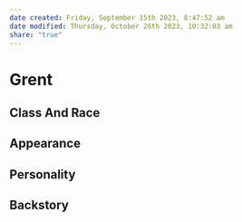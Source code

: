 ```yaml
---
date created: Friday, September 15th 2023, 8:47:52 am
date modified: Thursday, October 26th 2023, 10:32:03 am
share: "true"
---
```


# Grent
## Class And Race

## Appearance

## Personality

## Backstory
